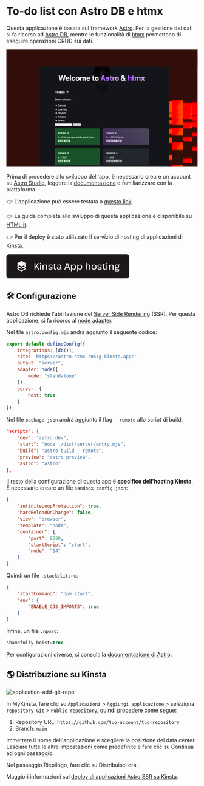 # To-do list con Astro DB e htmx

Questa applicazione è basata sul framework [Astro](https://astro.build/). Per la gestione dei dati si fa ricorso ad [Astro DB](https://astro.build/db/), mentre le funzionalità di [htmx](https://htmx.org/) permettono di eseguire operazioni CRUD sui dati.

![astrobd-htmx](https://raw.githubusercontent.com/carlodaniele/astro-htmx/main/assets/astrodb-htmx-app.jpg)

Prima di procedere allo sviluppo dell'app, è necessario creare un account su [Astro Studio](https://studio.astro.build/), leggere la [documentazione](https://docs.astro.build/en/guides/astro-db/) e familiarizzare con la piattaforma.

👉 L'applicazione può essere testata a [questo link](https://astro-htmx-r063g.kinsta.app/).

👉 La guida completa allo sviluppo di questa applicazione è disponibile su [HTML.it](https://www.html.it/guide/creare-una-web-app-con-htmx-e-astro-db/).

👉 Per il deploy è stato utilizzato il servizio di hosting di applicazioni di [Kinsta](https://kinsta.com/it/hosting-applicazioni/).

[![Kinsta App Hosting](https://github.com/carlodaniele/astro-htmx/blob/main/assets/kinsta-app-hosting.svg)](https://kinsta.com/it/hosting-applicazioni/)

## 🛠️ Configurazione
Astro DB richiede l'abilitazione del [Server Side Rendering](https://docs.astro.build/en/guides/server-side-rendering/) (SSR). Per questa applicazione, si fa ricorso al [node adapter](https://docs.astro.build/en/guides/integrations-guide/node/).

Nel file `astro.config.mjs` andrà aggiunto il seguente codice:

```js
export default defineConfig({
	integrations: [db()],
	site: 'https://astro-htmx-r063g.kinsta.app/',
	output: "server",
	adapter: node({
		mode: "standalone"
	}),
	server: {
		host: true
	}
});
```

Nel file `package.json` andrà aggiunto il flag `--remote` allo script di build:

```json
"scripts": {
	"dev": "astro dev",
	"start": "node ./dist/server/entry.mjs",
	"build": "astro build --remote",
	"preview": "astro preview",
	"astro": "astro"
},
```

Il resto della configurazione di questa app è **specifico dell'hosting Kinsta**. È necessario creare un file `sandbox.config.json`:

```json
{
	"infiniteLoopProtection": true,
	"hardReloadOnChange": false,
	"view": "browser",
	"template": "node",
	"container": {
		"port": 8080,
		"startScript": "start",
		"node": "14"
	}
}
```

Quindi un file `.stackblitzrc`:

```json
{
	"startCommand": "npm start",
	"env": {
		"ENABLE_CJS_IMPORTS": true
	}
}
```

Infine, un file `.npmrc`:

```js
shamefully-hoist=true
```

Per configurazioni diverse, si consulti la [documentazione di Astro](https://docs.astro.build/en/guides/deploy/).

## 🌎 Distribuzione su Kinsta

![application-add-git-repo](https://kinsta.com/_next/image/?url=https%3A%2F%2Fkinsta.com%2Fwp-content%2Fuploads%2F2024%2F04%2Fapplication-add-git-repo-675x1024.png&w=1920&q=75)

In MyKinsta, fare clic su `Applicazioni` > `Aggiungi applicazione` > seleziona `repository Git` > `Public repository`, quindi procedere come segue:

1. Repository URL: `https://github.com/tuo-account/tuo-repository`
2. Branch: `main`

Immettere il nome dell'applicazione e scegliere la posizione del data center. Lasciare tutte le altre impostazioni come predefinite e fare clic su Continua ad ogni passaggio.

Nel passaggio Riepilogo, fare clic su Distribuisci ora.

Maggiori informazioni sul [deploy di applicazioni Astro SSR su Kinsta](https://kinsta.com/docs/application-hosting/app-quick-start/javascript-examples/#astro-ssr).

